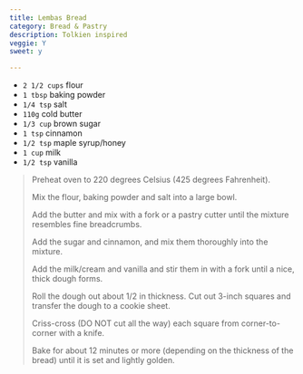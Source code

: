 ```yaml
---
title: Lembas Bread 
category: Bread & Pastry
description: Tolkien inspired
veggie: Y
sweet: y 

--- 
```


* `2 1/2 cups` flour
* `1 tbsp` baking powder
* `1/4 tsp` salt
* `110g` cold butter
* `1/3 cup` brown sugar
* `1 tsp` cinnamon
* `1/2 tsp` maple syrup/honey
* `1 cup` milk
* `1/2 tsp` vanilla


> Preheat oven to 220 degrees Celsius (425 degrees Fahrenheit).
>
> Mix the flour, baking powder and salt into a large bowl.
>
> Add the butter and mix with a fork or a pastry cutter until the mixture resembles fine breadcrumbs.
>
> Add the sugar and cinnamon, and mix them thoroughly into the mixture.
>
> Add the milk/cream and vanilla and stir them in with a fork until a nice, thick dough forms.
>
> Roll the dough out about 1/2 in thickness. Cut out 3-inch squares and transfer the dough to a cookie sheet.
>
> Criss-cross (DO NOT cut all the way) each square from corner-to-corner with a knife.
>
> Bake for about 12 minutes or more (depending on the thickness of the bread) until it is set and lightly golden.